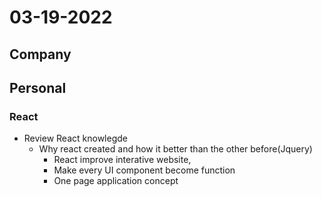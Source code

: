 # 03-19-2022

## Company

## Personal

### React
- Review React knowlegde
  - Why react created and how it better than the other before(Jquery)
    - React improve interative website, 
    - Make every UI component become function
    - One page application concept
